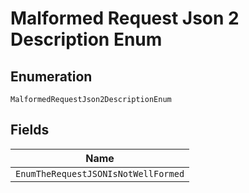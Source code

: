 
# Malformed Request Json 2 Description Enum

## Enumeration

`MalformedRequestJson2DescriptionEnum`

## Fields

| Name |
|  --- |
| `EnumTheRequestJSONIsNotWellFormed` |

